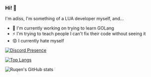 ### Hi! 👋

I'm adiss, I'm something of a LUA developer myself, and...

- 🔭 I'm currently working on trying to learn GOLang
- ⚡ I'm trying to teach people I can't fix their code without seeing it
- 😡 I currently hate myself

[![Discord Presence](https://lanyard-profile-readme.vercel.app/api/342360490422566913?theme=dark&bg=000e27&animated=true&hideDiscrim=false&borderRadius=20px)](https://discord.com/users/342360490422566913)

[![Top Langs](https://github-readme-stats.vercel.app/api/top-langs/?username=adiss01&layout=compact&langs_count=10&theme=radical)](https://github.com/anuraghazra/github-readme-stats)

![Ruqen's GitHub stats](https://github-readme-stats.vercel.app/api?username=adiss01&show_icons=true&theme=radical)
